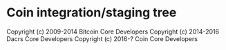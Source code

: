 Coin integration/staging tree
=====================================

Copyright (c) 2009-2014 Bitcoin Core Developers
Copyright (c) 2014-2016 Dacrs Core Developers
Copyright (c) 2016-? Coin Core Developers




